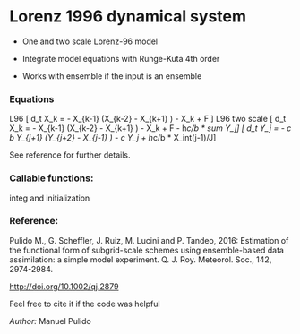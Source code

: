 # Lorenz 1996 dynamical system 

- One and two scale Lorenz-96 model

- Integrate model equations with Runge-Kuta 4th order

- Works with ensemble if the input is an ensemble

### Equations
L96
\[ d_t X_k = - X_{k-1} (X_{k-2} - X_{k+1} ) - X_k + F \]
L96 two scale
\[ d_t X_k = - X_{k-1}  (X_{k-2} - X_{k+1} ) - X_k + F - h*c/b * sum Y_j\]
\[ d_t Y_j = - c b Y_{j+1}  (Y_{j+2} - X_{j-1} ) - c Y_j + h*c/b * X_int(j-1)/J\]

See reference for further details.

### Callable functions: 
   integ and initialization

 
### Reference:

Pulido M., G. Scheffler, J. Ruiz, M. Lucini and P. Tandeo, 2016: Estimation of the functional form of subgrid-scale schemes using ensemble-based data assimilation: a simple model experiment. Q. J.  Roy. Meteorol. Soc.,  142, 2974-2984.

http://doi.org/10.1002/qj.2879

Feel free to cite it if the code was helpful

*Author:* Manuel Pulido
